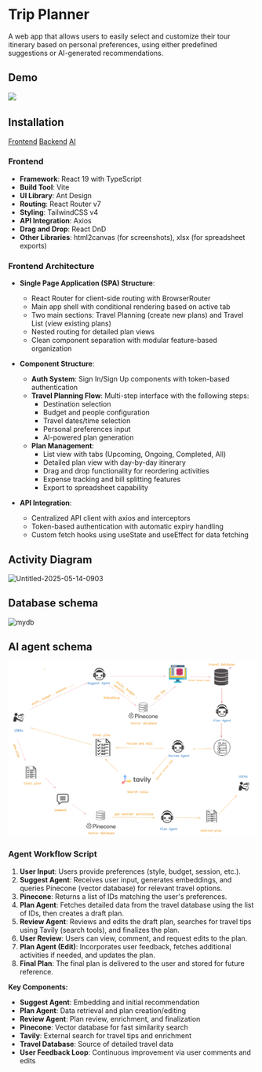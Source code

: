 # Trip Planner

A web app that allows users to easily select and customize their tour itinerary based on personal preferences, using either predefined suggestions or AI-generated recommendations.

## Demo
[![](https://markdown-videos-api.jorgenkh.no/youtube/jjYC0ocranI)](https://youtu.be/jjYC0ocranI)

## Installation
[Frontend](./frontend/README.md)
[Backend](./backend/README.md)
[AI](./ai/requirements.md)

### Frontend
- **Framework**: React 19 with TypeScript
- **Build Tool**: Vite
- **UI Library**: Ant Design
- **Routing**: React Router v7
- **Styling**: TailwindCSS v4
- **API Integration**: Axios
- **Drag and Drop**: React DnD
- **Other Libraries**: html2canvas (for screenshots), xlsx (for spreadsheet exports)

### Frontend Architecture
- **Single Page Application (SPA) Structure**:
  - React Router for client-side routing with BrowserRouter
  - Main app shell with conditional rendering based on active tab
  - Two main sections: Travel Planning (create new plans) and Travel List (view existing plans)
  - Nested routing for detailed plan views
  - Clean component separation with modular feature-based organization

- **Component Structure**:
  - **Auth System**: Sign In/Sign Up components with token-based authentication
  - **Travel Planning Flow**: Multi-step interface with the following steps:
    - Destination selection
    - Budget and people configuration 
    - Travel dates/time selection
    - Personal preferences input
    - AI-powered plan generation
  - **Plan Management**:
    - List view with tabs (Upcoming, Ongoing, Completed, All)
    - Detailed plan view with day-by-day itinerary
    - Drag and drop functionality for reordering activities
    - Expense tracking and bill splitting features
    - Export to spreadsheet capability

- **API Integration**:
  - Centralized API client with axios and interceptors
  - Token-based authentication with automatic expiry handling
  - Custom fetch hooks using useState and useEffect for data fetching

## Activity Diagram

![Untitled-2025-05-14-0903](https://github.com/user-attachments/assets/b4fda94b-f4eb-4a4f-a060-4f3a748d0726)

## Database schema

![mydb](https://github.com/user-attachments/assets/881a47bb-5361-4821-9d91-482ecbd3afcf)

## AI agent schema

![Agent Schema](images/agent.png)

### Agent Workflow Script

1. **User Input**: Users provide preferences (style, budget, session, etc.).
2. **Suggest Agent**: Receives user input, generates embeddings, and queries Pinecone (vector database) for relevant travel options.
3. **Pinecone**: Returns a list of IDs matching the user's preferences.
4. **Plan Agent**: Fetches detailed data from the travel database using the list of IDs, then creates a draft plan.
5. **Review Agent**: Reviews and edits the draft plan, searches for travel tips using Tavily (search tools), and finalizes the plan.
6. **User Review**: Users can view, comment, and request edits to the plan.
7. **Plan Agent (Edit)**: Incorporates user feedback, fetches additional activities if needed, and updates the plan.
8. **Final Plan**: The final plan is delivered to the user and stored for future reference.

**Key Components:**

- **Suggest Agent**: Embedding and initial recommendation
- **Plan Agent**: Data retrieval and plan creation/editing
- **Review Agent**: Plan review, enrichment, and finalization
- **Pinecone**: Vector database for fast similarity search
- **Tavily**: External search for travel tips and enrichment
- **Travel Database**: Source of detailed travel data
- **User Feedback Loop**: Continuous improvement via user comments and edits
